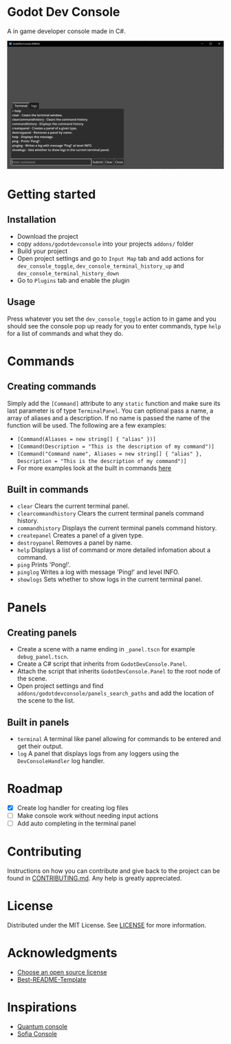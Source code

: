 # Godot Dev Console
A in game developer console made in C#.

![](screenshot.PNG)

# Getting started
## Installation
- Download the project
- copy `addons/godotdevconsole` into your projects `addons/` folder
- Build your project
- Open project settings and go to `Input Map` tab and add actions for `dev_console_toggle`, `dev_console_terminal_history_up` and `dev_console_terminal_history_down`
- Go to `Plugins` tab and enable the plugin

## Usage
Press whatever you set the `dev_console_toggle` action to in game and you should see the console pop up ready for you to enter commands, type `help` for a list of commands and what they do.

# Commands

## Creating commands
Simply add the `[Command]` attribute to any `static` function and make sure its last parameter is of type `TerminalPanel`. You can optional pass a name, a array of aliases and a description. If no name is passed the name of the function will be used. The following are a few examples:
- `[Command(Aliases = new string[] { "alias" })]`
- `[Command(Description = "This is the description of my command")]`
- `[Command("Command name", Aliases = new string[] { "alias" }, Description = "This is the description of my command")]`
- For more examples look at the built in commands [here](https://github.com/Logtism/godotdevconsole/tree/master/addons/godotdevconsole/panels/terminal/scripts/commands)

## Built in commands
- `clear` Clears the current terminal panel.
- `clearcommandhistory` Clears the current terminal panels command history.
- `commandhistory` Displays the current terminal panels command history.
- `createpanel` Creates a panel of a given type.
- `destroypanel` Removes a panel by name.
- `help` Displays a list of command or more detailed infomation about a command.
- `ping` Prints 'Pong!'.
- `pinglog` Writes a log with message 'Ping!' and level INFO.
- `showlogs` Sets whether to show logs in the current terminal panel.

# Panels

## Creating panels
- Create a scene with a name ending in `_panel.tscn` for example `debug_panel.tscn`.
- Create a C# script that inherits from `GodotDevConsole.Panel`. 
- Attach the script that inherits `GodotDevConsole.Panel` to the root node of the scene.
- Open project settings and find `addons/godotdevconsole/panels_search_paths` and add the location of the scene to the list.

## Built in panels
- `terminal` A terminal like panel allowing for commands to be entered and get their output.
- `log` A panel that displays logs from any loggers using the `DevConsoleHandler` log handler.

# Roadmap
- [x] Create log handler for creating log files
- [ ] Make console work without needing input actions
- [ ] Add auto completing in the terminal panel

# Contributing
Instructions on how you can contribute and give back to the project can be found in [CONTRIBUTING.md](). Any help is greatly appreciated.

# License
Distributed under the MIT License. See [LICENSE](https://github.com/Logtism/godotdevconsole/blob/master/LICENSE) for more information.

# Acknowledgments
- [Choose an open source license](https://choosealicense.com/)
- [Best-README-Template](https://github.com/othneildrew/Best-README-Template)

# Inspirations
- [Quantum console](https://assetstore.unity.com/packages/tools/utilities/quantum-console-211046)
- [Sofia Console](https://github.com/LauraWebdev/SofiaConsole/tree/main)
